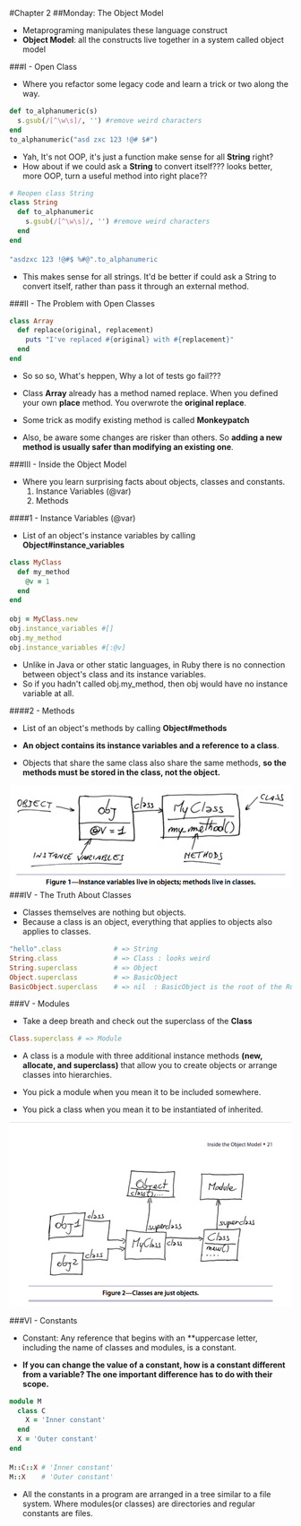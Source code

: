 #Chapter 2
##Monday: The Object Model

- Metaprograming manipulates these language construct
- **Object Model**: all the constructs live together in a system called object model

###I - Open Class

- Where you refactor some legacy code and learn a trick or two along the way.
 
```ruby
def to_alphanumeric(s)
  s.gsub(/[^\w\s]/, '') #remove weird characters
end
to_alphanumeric("asd zxc 123 !@# $#")
```
 
- Yah, It's not OOP, it's just a function make sense for all **String** right?
- How about if we could ask a **String** to convert itself??? looks better, more OOP, turn a useful method into right place??

```ruby
# Reopen class String
class String
  def to_alphanumeric
    s.gsub(/[^\w\s]/, '') #remove weird characters
  end
end

"asdzxc 123 !@#$ %#@".to_alphanumeric
```

- This makes sense for all strings. It'd be better if could ask a String to convert itself, rather than pass it through an external method.

###II - The Problem with Open Classes

```ruby
class Array
  def replace(original, replacement)
    puts "I've replaced #{original} with #{replacement}"
  end
end
```

- So so so, What's heppen, Why a lot of tests go fail???
- Class **Array** already has a method named replace. When you defined your own **place** method. You overwrote the **original replace**.

- Some trick as modify existing method is called **Monkeypatch**
- Also, be aware some changes are risker than others. So **adding a new method is usually safer than modifying an existing one**.

###III - Inside the Object Model

- Where you learn surprising facts about objects, classes and constants.
    1. Instance Variables (@var)
    2. Methods

####1 - Instance Variables (@var)

- List of an object's instance variables by calling **Object#instance_variables**

```ruby
class MyClass
  def my_method
    @v = 1
  end
end

obj = MyClass.new
obj.instance_variables #[]
obj.my_method
obj.instance_variables #[:@v]
```

- Unlike in Java or other static languages, in Ruby there is no connection between object's class and its instance variables.
- So if you hadn't called obj.my_method, then obj would have no instance variable at all.

####2 - Methods

- List of an object's methods by calling **Object#methods**

- **An object contains its instance variables and a reference to a class**.
- Objects that share the same class also share the same methods, **so the methods must be stored in the class, not the object.**

![1-method-locate.png](./images2/1-method-locate.png)
###IV - The Truth About Classes

- Classes themselves are nothing but objects.
- Because a class is an object, everything that applies to objects also applies to classes.

```ruby
"hello".class             # => String
String.class              # => Class : looks weird
String.superclass         # => Object
Object.superclass         # => BasicObject
BasicObject.superclass    # => nil  : BasicObject is the root of the Ruby class hierarchy
```

###V - Modules

- Take a deep breath and check out the superclass of the **Class**

```ruby
Class.superclass # => Module 
```

- A class is a module with three additional instance methods **(new, allocate, and superclass)** that allow you to create objects or arrange classes into hierarchies.

- You pick a module when you mean it to be included somewhere.
- You pick a class when you mean it to be instantiated of inherited.

![image2/class_map](./images2/2-class_map.png)

###VI - Constants

- Constant: Any reference that begins with an **uppercase letter, including the name of classes and modules, is a constant.

- **If you can change the value of a constant, how is a constant different from a variable? The one important difference has to do with their scope.**

```ruby
module M
  class C
    X = 'Inner constant'
  end
  X = 'Outer constant'
end

M::C::X # 'Inner constant'
M::X    # 'Outer constant'
```

- All the constants in a program are arranged in a tree similar to a file system. Where modules(or classes) are directories and regular constants are files.





